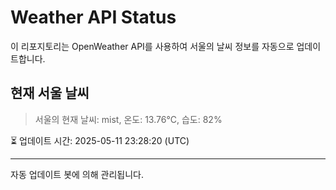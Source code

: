 
# Weather API Status

이 리포지토리는 OpenWeather API를 사용하여 서울의 날씨 정보를 자동으로 업데이트합니다.

## 현재 서울 날씨
> 서울의 현재 날씨: mist, 온도: 13.76°C, 습도: 82%

⏳ 업데이트 시간: 2025-05-11 23:28:20 (UTC)

---
자동 업데이트 봇에 의해 관리됩니다.
